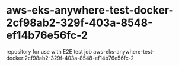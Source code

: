 # aws-eks-anywhere-test-docker-2cf98ab2-329f-403a-8548-ef14b76e56fc-2
repository for use with E2E test job aws-eks-anywhere-test-docker:2cf98ab2-329f-403a-8548-ef14b76e56fc-2
